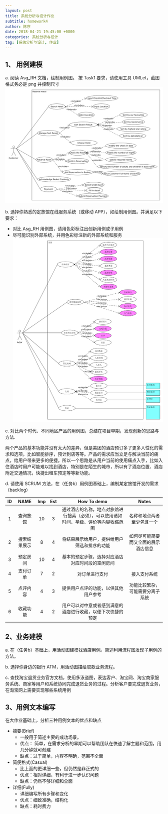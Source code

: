 ```yaml
---
layout: post
title: 系统分析与设计作业
subtitle: homework4
author: 陈序
date: 2018-04-21 19:45:00 +0800
categories: 系统分析与设计
tag: [系统分析与设计, 作业]
---
```


## 1、 用例建模

a. 阅读 Asg_RH 文档，绘制用例图。 按 Task1 要求，请使用工具 UMLet，截图格式务必是 png 并控制尺寸
![](/img/post/2018-04-22/Asg_RH.png)

b. 选择你熟悉的定旅馆在线服务系统（或移动 APP），如绘制用例图。并满足以下要求：
  - 对比 Asg_RH 用例图，请用色彩标注出创新用例或子用例
  - 尽可能识别外部系统，并用色彩标注新的外部系统和服务
![](/img/post/2018-04-22/MeiTuan.UML.png)

c. 对比两个时代、不同地区产品的用例图，总结在项目早期，发现创新的思路与方法.

两个产品的基本功能并没有太大的差异，但是美团的酒店预订多了更多人性化的需求和选项，比如智能排序，预计到店等等。产品的需求应当立足与解决当前的痛点，给用户带来更多的便捷。所以一个思路是从用户当前的使用痛点入手，比如入住酒店时用户可能难以找到酒店，特别是在陌生的城市，所以有了酒店位置、酒店附近交通情况，快捷出租车预定等等新功能。

d. 请使用 SCRUM 方法，在（任务b）用例图基础上，编制某定旅馆开发的需求 （backlog）

| ID | NAME | Imp | Est | How To demo | Notes |
|:-:|:-:|:-:|:-:|:-:|:-:|
|1| 查询旅馆 | 10 | 3 | 通过酒店的名称，地点对旅馆进行搜索（必须），可以使用诸如时间、星级、评价等内容收缩范围 | 名称和地点两者至少包含一个 |
| 2 | 搜索结果展示 | 8 | 4 | 将结果展示给用户，提供给用户筛选和排序的功能 | 如何尽可能简要而又全面的展示酒店信息 |
| 3 | 预定房间 | 10 | 4 | 基本的预定步骤，选择对应酒店对应时间段的空闲房间 | |
| 4 | 支付订单 | 7 | 2 | 对订单进行支付 | 接入支付系统 |
| 5 | 点评内容 | 4 | 3 | 提供用户点评的功能，以供其他用户参考 | 功能比较繁杂，可能需要分离子系统 |
| 6 | 收藏功能 | 4 | 2 | 用户可以对中意或者感到满意的酒店进行收藏，以便下次快捷的预定 |  |

## 2、业务建模

a. 在（任务b）基础上，用活动图建模找酒店用例。简述利用流程图发现子用例的方法。

b. 选择你身边的银行 ATM，用活动图描绘取款业务流程。

c. 查找淘宝退货业务官方文档，使用多泳道图，表达客户、淘宝网、淘宝商家服务系统、商家等用户和系统协同完成退货业务的过程。分析客户要完成退货业务，在淘宝网上需要实现哪些系统用例

## 3、用例文本编写

在大作业基础上，分析三种用例文本的优点和缺点
+ 摘要(Brief)
  - 一般用于简述主要的成功场景。
  - 优点： 简单，在需求分析的早期可以帮助团队在快速了解主题和范围，用几分钟就可创建
  - 缺点：过于简单，内容不明确，范围不全面
+ 简便格式(Casual)
  - 比上面的更详细一些，但仍然是非正式的
  - 优点：相对详细，有利于进一步认识问题
  - 缺点：仍然不够详细和全面
+ 详细(Fully)
  - 详细编写所有步骤和变化
  - 优点：细致准确，结构化
  - 缺点：耗时费力